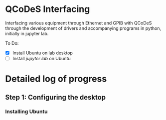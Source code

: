 # QCoDeS Interfacing

Interfacing various equipment through Ethernet and GPIB with QCoDeS through the development of drivers and accompanying programs in python, initially in jupyter lab.

To Do:
- [x] Install Ubuntu on lab desktop
- [ ] Install *jupyter lab* on Ubuntu

# Detailed log of progress

## Step 1: Configuring the desktop

### Installing Ubuntu
